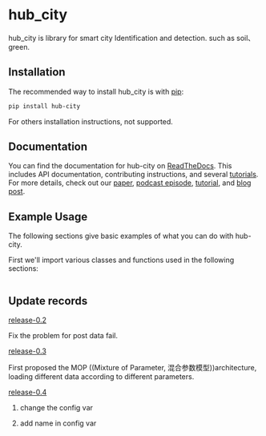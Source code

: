 # hub_city
hub_city is library for smart city Identification and detection. such as soil、green. 

## Installation

The recommended way to install hub_city is with [pip](https://pypi.org/project/hub-city/0.4/):

```sh
pip install hub-city
```

For others installation instructions, not supported.

## Documentation

You can find the documentation for hub-city on [ReadTheDocs](). This includes API documentation, contributing instructions, and several [tutorials](). For more details, check out our [paper](), [podcast episode](), [tutorial](https://www.youtube.com/watch), and [blog post](https://).

<p float="left">
  
</p>

## Example Usage

The following sections give basic examples of what you can do with hub-city.

First we'll import various classes and functions used in the following sections:

```python

```
## Update records

[release-0.2](https://github.com/hubimage/hub_city/releases/tag/release-0.2)  

  Fix the problem for post data fail. 

[release-0.3](https://github.com/hubimage/hub_city/releases/tag/release-0.3)  

First proposed the MOP ((Mixture of Parameter, 混合参数模型))architecture, loading different data according to different parameters.

[release-0.4](https://github.com/hubimage/hub_city/releases/tag/release-0.4)  

1. change the config var
   
2. add name in config var
   

